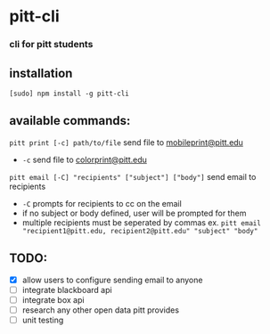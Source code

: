 # pitt-cli

### cli for pitt students

## installation

```[sudo] npm install -g pitt-cli``` 

## available commands:

```pitt print [-c] path/to/file```
send file to mobileprint@pitt.edu
* `-c` send file to colorprint@pitt.edu

```pitt email [-C] "recipients" ["subject"] ["body"]```
send email to recipients
* `-C` prompts for recipients to cc on the email
* if no subject or body defined, user will be prompted for them
* multiple recipients must be seperated by commas ex. 
   ```pitt email "recipient1@pitt.edu, recipient2@pitt.edu" "subject" "body"```

## TODO:
- [X] allow users to configure sending email to anyone
- [ ] integrate blackboard api
- [ ] integrate box api
- [ ] research any other open data pitt provides
- [ ] unit testing
